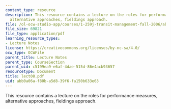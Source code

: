 ```yaml
---
content_type: resource
description: This resource contains a lecture on the roles for performance measures,
  alternative approaches, fieldings approach.
file: /ol-ocw-studio-app/courses/1-259j-transit-management-fall-2006/abb0a06af80ba5d839f6fa150b633e63_lect08.pdf
file_size: 69821
file_type: application/pdf
learning_resource_types:
- Lecture Notes
license: https://creativecommons.org/licenses/by-nc-sa/4.0/
ocw_type: OCWFile
parent_title: Lecture Notes
parent_type: CourseSection
parent_uid: c5199ea9-e6af-4dae-515d-86e4acb93657
resourcetype: Document
title: lect08.pdf
uid: abb0a06a-f80b-a5d8-39f6-fa150b633e63
---
```

This resource contains a lecture on the roles for performance measures, alternative approaches, fieldings approach.